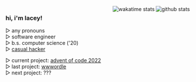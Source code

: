 <a href="https://github.com/anuraghazra/github-readme-stats">
    <img align="right" src="https://github-readme-stats.vercel.app/api?username=lumamoto&hide=issues&hide_title=true&show_icons=true&hide_border=true&theme=city_lights&include_all_commits=true&v=2" alt="github stats">
</a>
<a href="https://github.com/anuraghazra/github-readme-stats">
    <img align="right" src="https://github-readme-stats.vercel.app/api/wakatime?username=lumamoto&hide_title=true&langs_count=4&hide_border=true&theme=city_lights&v=2" alt="wakatime stats">
</a>

<div>
    <h3>hi, i'm lacey!</h3>
    <p>
        ▷ any pronouns<br>
        ▷ software engineer<br>
        ▷ b.s. computer science ('20)<br>
        ▷ <a href="https://devpost.com/lumamoto">casual hacker</a><br>
    </p>
    <p>
        ▷ current project: <a href="https://adventofcode.com/">advent of code 2022</a><br>
        ▷ last project: <a href="https://github.com/lumamoto/wwwordle">wwwordle</a><br>
        ▷ next project: ???
    </p>
</div>
